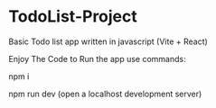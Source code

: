 # TodoList-Project

Basic Todo list app written in javascript (Vite + React)

Enjoy The Code to Run the app use commands: 

npm i 

npm run dev (open a localhost development server)
